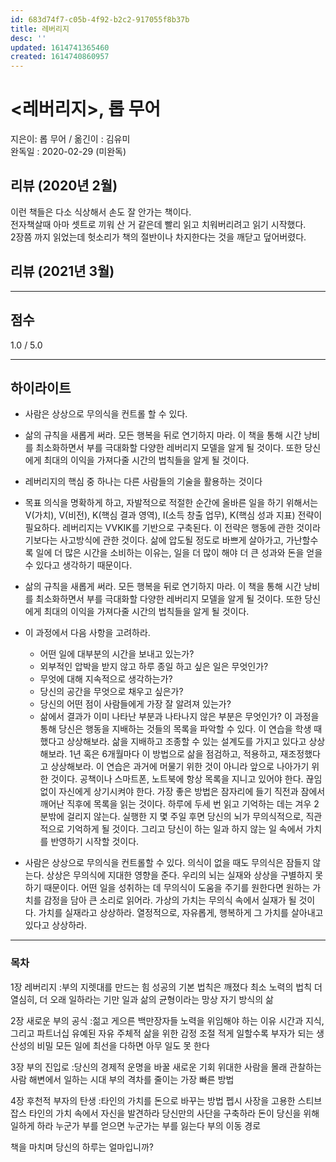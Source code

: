 ```yaml
---
id: 683d74f7-c05b-4f92-b2c2-917055f8b37b
title: 레버리지
desc: ''
updated: 1614741365460
created: 1614740860957
---
```




# <레버리지>, 롭 무어

지은이: 롭 무어 / 옮긴이 : 김유미  
완독일 : 2020-02-29 (미완독)


## 리뷰 (2020년 2월)
이런 책들은 다소 식상해서 손도 잘 안가는 책이다.  
전자책살때 아마 셋트로 끼워 산 거 같은데 빨리 읽고 치워버리려고 읽기 시작했다.  
2장쯤 까지 읽었는데 헛소리가 책의 절반이나 차지한다는 것을 깨닫고 덮어버렸다.

## 리뷰 (2021년 3월)



---

## 점수

1.0 / 5.0

---

## 하이라이트

- 사람은 상상으로 무의식을 컨트롤 할 수 있다.

- 삶의 규칙을 새롭게 써라. 모든 행복을 뒤로 연기하지 마라. 이 책을 통해 시간 낭비를 최소화하면서 부를 극대화할 다양한 레버리지 모델을 알게 될 것이다. 또한 당신에게 최대의 이익을 가져다줄 시간의 법칙들을 알게 될 것이다.
- 레버리지의 핵심 중 하나는 다른 사람들의 기술을 활용하는 것이다

- 목표 의식을 명확하게 하고, 자발적으로 적절한 순간에 올바른 일을 하기 위해서는 V(가치), V(비전), K(핵심 결과 영역), I(소득 창출 업무), K(핵심 성과 지표) 전략이 필요하다. 레버리지는 VVKIK를 기반으로 구축된다. 이 전략은 행동에 관한 것이라기보다는 사고방식에 관한 것이다. 삶에 압도될 정도로 바쁘게 살아가고, 가난할수록 일에 더 많은 시간을 소비하는 이유는, 일을 더 많이 해야 더 큰 성과와 돈을 얻을 수 있다고 생각하기 때문이다.

- 삶의 규칙을 새롭게 써라. 모든 행복을 뒤로 연기하지 마라. 이 책을 통해 시간 낭비를 최소화하면서 부를 극대화할 다양한 레버리지 모델을 알게 될 것이다. 또한 당신에게 최대의 이익을 가져다줄 시간의 법칙들을 알게 될 것이다.


- 이 과정에서 다음 사항을 고려하라. 
    - 어떤 일에 대부분의 시간을 보내고 있는가?
    - 외부적인 압박을 받지 않고 하루 종일 하고 싶은 일은 무엇인가?
    - 무엇에 대해 지속적으로 생각하는가?
    - 당신의 공간을 무엇으로 채우고 싶은가?
    - 당신의 어떤 점이 사람들에게 가장 잘 알려져 있는가?
    - 삶에서 결과가 이미 나타난 부분과 나타나지 않은 부분은 무엇인가?
    이 과정을 통해 당신은 행동을 지배하는 것들의 목록을 파악할 수 있다. 이 연습을 학생 때 했다고 상상해보라. 삶을 지배하고 조종할 수 있는 설계도를 가지고 있다고 상상해보라. 1년 혹은 6개월마다 이 방법으로 삶을 점검하고, 적용하고, 재조정했다고 상상해보라. 이 연습은 과거에 머물기 위한 것이 아니라 앞으로 나아가기 위한 것이다. 공책이나 스마트폰, 노트북에 항상 목록을 지니고 있어야 한다. 끊임없이 자신에게 상기시켜야 한다.
    가장 좋은 방법은 잠자리에 들기 직전과 잠에서 깨어난 직후에 목록을 읽는 것이다. 하루에 두세 번 읽고 기억하는 데는 겨우 2분밖에 걸리지 않는다. 실행한 지 몇 주일 후면 당신의 뇌가 무의식적으로, 직관적으로 기억하게 될 것이다. 그리고 당신이 하는 일과 하지 않는 일 속에서 가치를 반영하기 시작할 것이다.

- 사람은 상상으로 무의식을 컨트롤할 수 있다. 의식이 없을 때도 무의식은 잠들지 않는다. 상상은 무의식에 지대한 영향을 준다. 우리의 뇌는 실재와 상상을 구별하지 못하기 때문이다. 어떤 일을 성취하는 데 무의식이 도움을 주기를 원한다면 원하는 가치를 감정을 담아 큰 소리로 읽어라. 가상의 가치는 무의식 속에서 실재가 될 것이다. 가치를 실재라고 상상하라. 열정적으로, 자유롭게, 행복하게 그 가치를 살아내고 있다고 상상하라.



---

### 목차

1장
레버리지
:부의 지렛대를 만드는 힘
성공의 기본 법칙은 깨졌다
최소 노력의 법칙
더 열심히, 더 오래 일하라는 기만
일과 삶의 균형이라는 망상
자기 방식의 삶

2장
새로운 부의 공식
:젊고 게으른 백만장자들
노력을 위임해야 하는 이유
시간과 지식, 그리고 파트너십
유예된 자유
주체적 삶을 위한 감정 조절
적게 일할수록 부자가 되는 생산성의 비밀
모든 일에 최선을 다하면 아무 일도 못 한다

3장
부의 진입로
:당신의 경제적 운명을 바꿀 새로운 기회
위대한 사람을 몰래 관찰하는 사람
해변에서 일하는 시대
부의 격차를 줄이는 가장 빠른 방법

4장
후천적 부자의 탄생
:타인의 가치를 돈으로 바꾸는 방법
펩시 사장을 고용한 스티브 잡스
타인의 가치 속에서 자신을 발견하라
당신만의 사단을 구축하라
돈이 당신을 위해 일하게 하라
누군가 부를 얻으면 누군가는 부를 잃는다
부의 이동 경로

책을 마치며 당신의 하루는 얼마입니까?